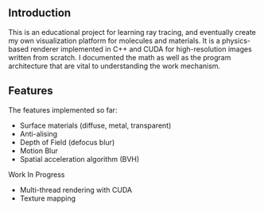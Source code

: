 ## Introduction 
This is an educational project for learning ray tracing, and eventually create my own visualization platform for molecules and materials. It is a physics-based renderer implemented in C++ and CUDA for high-resolution images written from scratch. I documented the math as well as the program architecture that are vital to understanding the work mechanism. 

## Features 

The features implemented so far:
 - Surface materials (diffuse, metal, transparent)
 - Anti-alising 
 - Depth of Field (defocus blur)
 - Motion Blur 
 - Spatial acceleration algorithm (BVH)

Work In Progress 
 - Multi-thread rendering with CUDA 
 - Texture mapping